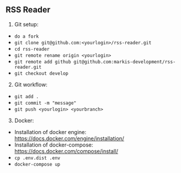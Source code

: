 RSS Reader
---

1. Git setup:
* `do a fork`
* `git clone git@github.com:<yourlogin>/rss-reader.git`
* `cd rss-reader`
* `git remote rename origin <yourlogin>`
* `git remote add github git@github.com:markis-development/rss-reader.git`
* `git checkout develop`

2. Git workflow:
* `git add .`
* `git commit -m "message"`
* `git push <yourlogin> <yourbranch>`

3. Docker:
* Installation of docker engine: https://docs.docker.com/engine/installation/
* Installation of docker-compose: https://docs.docker.com/compose/install/
* `cp .env.dist .env`
* `docker-compose up`
